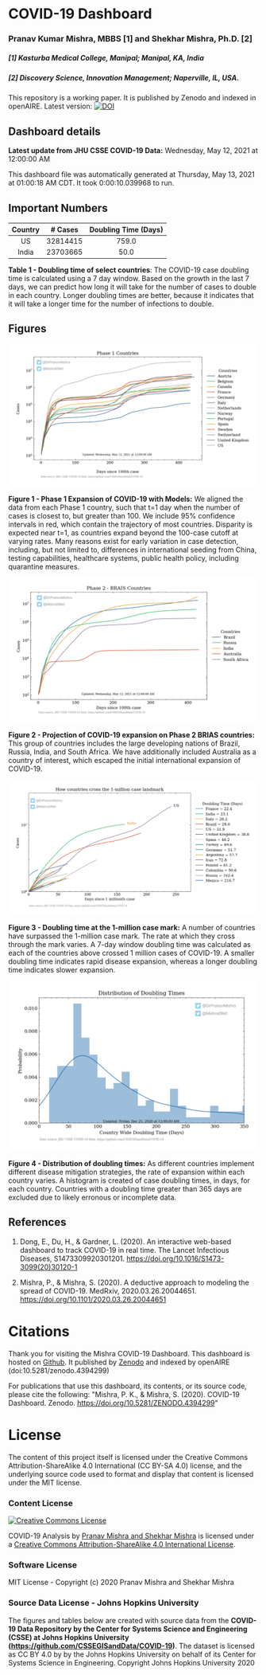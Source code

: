 
COVID-19 Dashboard
==================
  
### Pranav Kumar Mishra, MBBS [1] and Shekhar Mishra, Ph.D. [2]  
##### [1] Kasturba Medical College, Manipal; Manipal, KA, India  
##### [2] Discovery Science, Innovation Management; Naperville, IL, USA.



  
This repository is a working paper. It is published by Zenodo and indexed in openAIRE. Latest version: [![DOI](https://zenodo.org/badge/287867933.svg)](https://zenodo.org/badge/latestdoi/287867933)  
## Dashboard details  
**Latest update from JHU CSSE COVID-19 Data:** Wednesday, May 12, 2021 at 12:00:00 AM 

  
This dashboard file was automatically generated at Thursday, May 13, 2021 at 01:00:18 AM CDT. It took 0:00:10.039968 to run.  
## Important Numbers
  
|**Country**|**# Cases**|**Doubling Time (Days)**  
| :----------:  | :----------:  | :----------:  |  
US |32814415 | 759.0  
India |23703665 | 50.0

**Table 1 - Doubling time of select countries**: The COVID-19 case doubling time is calculated using a 7 day window. Based on the growth in the last 7 days, we can predict how long it will take for the number of cases to double in each country. Longer doubling times are better, because it indicates that it will take a longer time for the number of infections to double.  

  

  
## Figures

![Phase 1 Countries](https://github.com/pranavmishra90/COVID-19/blob/master/Figures/Phase_1_Countries.jpg) 

**Figure 1 - Phase 1 Expansion of COVID-19 with Models:** We aligned the data from each Phase 1 country, such that t=1 day when the number of cases is closest to, but greater than 100. We include 95% confidence intervals in red, which contain the trajectory of most countries. Disparity is expected near t=1, as countries expand beyond the 100-case cutoff at varying rates. Many reasons exist for early variation in case detection, including, but not limited to, differences in international seeding from China, testing capabilities, healthcare systems, public health policy, including quarantine measures.

![Phase 2 BRIAS Countries](https://github.com/pranavmishra90/COVID-19/blob/master/Figures/Phase_2_BRIAS_Countries.jpg) 

**Figure 2 - Projection of COVID-19 expansion on Phase 2 BRIAS countries:** This group of countries includes the large developing nations of Brazil, Russia, India, and South Africa. We have additionally included Australia as a country of interest, which escaped the initial international expansion of COVID-19.

![Doubling Time when crossing 1M cases](https://github.com/pranavmishra90/COVID-19/blob/master/Figures/Doubling_time_when_crossing_1M_cases.jpg) 

**Figure 3 - Doubling time at the 1-million case mark:** A number of countries have surpassed the 1-million case mark. The rate at which they cross through the mark varies. A 7-day window doubling time was calculated as each of the countries above crossed 1 million cases of COVID-19. A smaller doubling time indicates rapid disease expansion, whereas a longer doubling time indicates slower expansion.

![Doubling Time Histogram](https://github.com/pranavmishra90/COVID-19/blob/master/Figures/Doubling_time_histogram_(latest).jpg) 

**Figure 4 - Distribution of doubling times:** As different countries implement different disease mitigation strategies, the rate of expansion within each country varies. A histogram is created of case doubling times, in days, for each country. Countries with a doubling time greater than 365 days are excluded due to likely erronous or incomplete data.  
## References

1. Dong, E., Du, H., & Gardner, L. (2020). An interactive web-based dashboard to track COVID-19 in real time. The Lancet Infectious Diseases, S1473309920301201. https://doi.org/10.1016/S1473-3099(20)30120-1

2. Mishra, P., & Mishra, S. (2020). A deductive approach to modeling the spread of COVID-19. MedRxiv, 2020.03.26.20044651. https://doi.org/10.1101/2020.03.26.20044651  
# Citations  
Thank you for visiting the Mishra COVID-19 Dashboard. This dashboard is hosted on [Github](https://github.com/pranavmishra90/COVID-19). It published by [Zenodo](https://zenodo.org/record/4394299) and indexed by openAIRE (doi:10.5281/zenodo.4394299)  
  
For publications that use this dashboard, its contents, or its source code, please cite the following: "Mishra, P. K., & Mishra, S. (2020). COVID-19 Dashboard. Zenodo. https://doi.org/10.5281/ZENODO.4394299"  
# License  
The content of this project itself is licensed under the Creative Commons Attribution-ShareAlike 4.0 International (CC BY-SA 4.0) license, and the underlying source code used to format and display that content is licensed under the MIT license.  
### Content License  

 
  [![Creative Commons License](https://i.creativecommons.org/l/by-sa/4.0/88x31.png)](http://creativecommons.org/licenses/by-sa/4.0/) 
 
 
 <span xmlns:dct="http://purl.org/dc/terms/" property="dct:title">COVID-19 Analysis</span> by [Pranav Mishra and Shekhar Mishra](https://github.com/pranavmishra90/COVID-19) is licensed under a [Creative Commons Attribution-ShareAlike 4.0 International License](http://creativecommons.org/licenses/by-sa/4.0/).  
### Software License  
MIT License - Copyright (c) 2020 Pranav Mishra and Shekhar Mishra  
### Source Data License - Johns Hopkins University

  
The figures and tables below are created with source data from the **COVID-19 Data Repository by the Center for Systems Science and Engineering (CSSE) at Johns Hopkins University (https://github.com/CSSEGISandData/COVID-19)**. The dataset is licensed as CC BY 4.0 by by the Johns Hopkins University on behalf of its Center for Systems Science in Engineering. Copyright Johns Hopkins University 2020